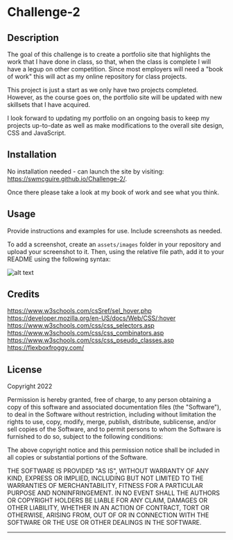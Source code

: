 # Challenge-2

## Description

The goal of this challenge is to create a portfolio site that highlights the work that I have done in class, so that, when the class is complete I will have a legup on other competition.  Since most employers will need a "book of work" this will act as my online repository for class projects.  

This project is just a start as we only have two projects completed.  However, as the course goes on, the portfolio site will be updated with new skillsets that I have acquired.

I look forward to updating my portfolio on an ongoing basis to keep my projects up-to-date as well as make modifications to the overall site design, CSS and JavaScript.

## Installation

No installation needed - can launch the site by visiting:  https://swmcguire.github.io/Challenge-2/.

Once there please take a look at my book of work and see what you think.

## Usage

Provide instructions and examples for use. Include screenshots as needed.

To add a screenshot, create an `assets/images` folder in your repository and upload your screenshot to it. Then, using the relative file path, add it to your README using the following syntax:

![alt text](assets/images/screenshot.png)

## Credits

https://www.w3schools.com/csSref/sel_hover.php
https://developer.mozilla.org/en-US/docs/Web/CSS/:hover
https://www.w3schools.com/css/css_selectors.asp
https://www.w3schools.com/css/css_combinators.asp
https://www.w3schools.com/css/css_pseudo_classes.asp
https://flexboxfroggy.com/

## License

Copyright 2022

Permission is hereby granted, free of charge, to any person obtaining a copy of this software and associated documentation files (the "Software"), to deal in the Software without restriction, including without limitation the rights to use, copy, modify, merge, publish, distribute, sublicense, and/or sell copies of the Software, and to permit persons to whom the Software is furnished to do so, subject to the following conditions:

The above copyright notice and this permission notice shall be included in all copies or substantial portions of the Software.

THE SOFTWARE IS PROVIDED "AS IS", WITHOUT WARRANTY OF ANY KIND, EXPRESS OR IMPLIED, INCLUDING BUT NOT LIMITED TO THE WARRANTIES OF MERCHANTABILITY, FITNESS FOR A PARTICULAR PURPOSE AND NONINFRINGEMENT. IN NO EVENT SHALL THE AUTHORS OR COPYRIGHT HOLDERS BE LIABLE FOR ANY CLAIM, DAMAGES OR OTHER LIABILITY, WHETHER IN AN ACTION OF CONTRACT, TORT OR OTHERWISE, ARISING FROM, OUT OF OR IN CONNECTION WITH THE SOFTWARE OR THE USE OR OTHER DEALINGS IN THE SOFTWARE.

---